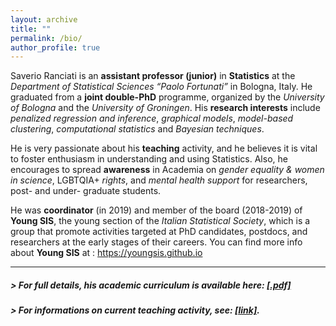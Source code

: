 ```yaml
---
layout: archive
title: ""
permalink: /bio/
author_profile: true
---
```


Saverio Ranciati is an **assistant professor (junior)** in **Statistics** at the *Department of Statistical Sciences “Paolo Fortunati”* in Bologna, Italy. He graduated from a **joint double-PhD** programme, organized by the *University of Bologna* and the *University of Groningen*.
His **research interests** include *penalized regression and inference*, *graphical models*, *model-based clustering*, *computational statistics* and *Bayesian techniques*.

He is very passionate about his **teaching** activity, and he believes it is vital to foster enthusiasm in understanding and using Statistics. Also, he encourages to spread **awareness** in Academia on *gender equality & women in science*, LGBTQIA+ *rights*, and *mental health support* for researchers, post- and under- graduate students.

He was **coordinator** (in 2019) and member of the board (2018-2019) of **Young SIS**, the young section of the *Italian Statistical Society*, which is a group that promote activities targeted at PhD candidates, postdocs, and researchers at the early stages of their careers.
You can find more info about **Young SIS** at : https://youngsis.github.io

---

##### > For full details, his academic curriculum is available here: [**[.pdf]**](/files/ranciati_academic_cv.pdf)

##### > For informations on current teaching activity, see: [**[link]**](https://www.unibo.it/sitoweb/saverio.ranciati2/teachings).
